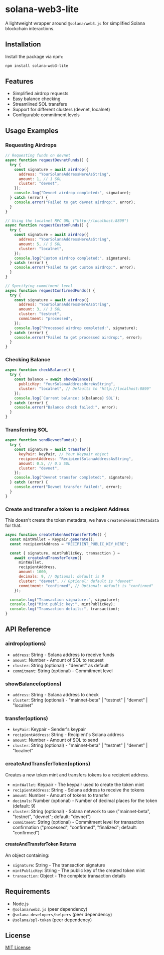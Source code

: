 # solana-web3-lite

A lightweight wrapper around `@solana/web3.js` for simplified Solana blockchain interactions.

## Installation

Install the package via npm:

```bash
npm install solana-web3-lite
```

## Features

- Simplified airdrop requests
- Easy balance checking
- Streamlined SOL transfers
- Support for different clusters (devnet, localnet)
- Configurable commitment levels

## Usage Examples

### Requesting Airdrops

```javascript
// Requesting funds on devnet
async function requestDevnetFunds() {
  try {
    const signature = await airdrop({
      address: "YourSolanaAddressHereAsString",
      amount: 1, // 1 SOL
      cluster: "devnet",
    });
    console.log("Devnet airdrop completed:", signature);
  } catch (error) {
    console.error("Failed to get devnet airdrop:", error);
  }
}

// Using the localnet RPC URL ("http://localhost:8899")
async function requestCustomFunds() {
  try {
    const signature = await airdrop({
      address: "YourSolanaAddressHereAsString",
      amount: 5, // 5 SOL
      cluster: "localnet",
    });
    console.log("Custom airdrop completed:", signature);
  } catch (error) {
    console.error("Failed to get custom airdrop:", error);
  }
}

// Specifying commitment level
async function requestConfirmedFunds() {
  try {
    const signature = await airdrop({
      address: "YourSolanaAddressHereAsString",
      amount: 3, // 3 SOL
      cluster: "testnet",
      commitment: "processed",
    });
    console.log("Processed airdrop completed:", signature);
  } catch (error) {
    console.error("Failed to get processed airdrop:", error);
  }
}
```

### Checking Balance

```javascript
async function checkBalance() {
  try {
    const balance = await showBalance({
      publicKey: "YourSolanaAddressHereAsString",
      cluster: "localnet", // Defaults to "http://localhost:8899"
    });
    console.log(`Current balance: ${balance} SOL`);
  } catch (error) {
    console.error("Balance check failed:", error);
  }
}
```

### Transferring SOL

```javascript
async function sendDevnetFunds() {
  try {
    const signature = await transfer({
      keyPair: keyPair, // Your Keypair object
      recipientAddress: "RecipientSolanaAddressAsString",
      amount: 0.5, // 0.5 SOL
      cluster: "devnet",
    });
    console.log("Devnet transfer completed:", signature);
  } catch (error) {
    console.error("Devnet transfer failed:", error);
  }
}
```

### Create and transfer a token to a recipient Address

This doesn't create the token metadata, we have `createTokenWithMetadata` for that.

```javascript
async function createTokenAndTransferToMe() {
  const mintWallet = Keypair.generate();
  const recipientAddress = "RECIPIENT_PUBLIC_KEY_HERE";

  const { signature, mintPublicKey, transaction } =
    await createAndTransferToken({
      mintWallet,
      recipientAddress,
      amount: 1000,
      decimals: 9, // Optional: default is 9
      cluster: "devnet", // Optional: default is "devnet"
      commitment: "confirmed", // Optional: default is "confirmed"
    });

  console.log("Transaction signature:", signature);
  console.log("Mint public key:", mintPublicKey);
  console.log("Transaction details:", transaction);
}
```

## API Reference

### airdrop(options)

- `address`: String - Solana address to receive funds
- `amount`: Number - Amount of SOL to request
- `cluster`: String (optional) - "devnet" as default
- `commitment`: String (optional) - Commitment level

### showBalance(options)

- `address`: String - Solana address to check
- `cluster`: String (optional) - "mainnet-beta" | "testnet" | "devnet" | "localnet"

### transfer(options)

- `keyPair`: Keypair - Sender's keypair
- `recipientAddress`: String - Recipient's Solana address
- `amount`: Number - Amount of SOL to send
- `cluster`: String (optional) - "mainnet-beta" | "testnet" | "devnet" | "localnet"

### createAndTransferToken(options)

Creates a new token mint and transfers tokens to a recipient address.

- `mintWallet`: Keypair - The keypair used to create the token mint
- `recipientAddress`: String - Solana address to receive the tokens
- `amount`: Number - Amount of tokens to transfer
- `decimals`: Number (optional) - Number of decimal places for the token (default: 9)
- `cluster`: String (optional) - Solana network to use ("mainnet-beta", "testnet", "devnet"; default: "devnet")
- `commitment`: String (optional) - Commitment level for transaction confirmation ("processed", "confirmed", "finalized"; default: "confirmed")

#### createAndTransferToken Returns

An object containing:

- `signature`: String - The transaction signature
- `mintPublicKey`: String - The public key of the created token mint
- `transaction`: Object - The complete transaction details

## Requirements

- Node.js
- `@solana/web3.js` (peer dependency)
- `@solana-developers/helpers` (peer dependency)
- `@solana/spl-token` (peer dependency)

## License

[MIT License](LICENSE)
